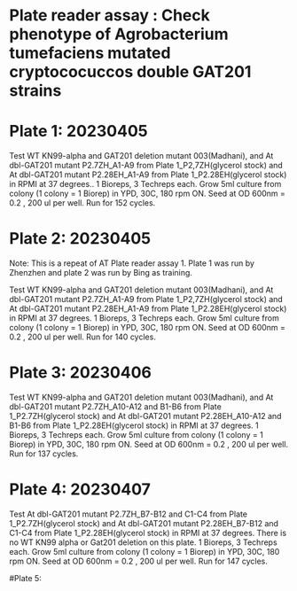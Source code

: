 # Plate reader assay : Check phenotype of Agrobacterium tumefaciens mutated cryptococuccos double GAT201 strains

# Plate 1: 20230405
Test WT KN99-alpha and GAT201 deletion mutant 003(Madhani), and At dbl-GAT201 mutant P2.7ZH_A1-A9 from Plate 1_P2,7ZH(glycerol stock) and At dbl-GAT201 mutant P2.28EH_A1-A9 from Plate 1_P2.28EH(glycerol stock) in RPMI at 37 degrees..
1 Bioreps, 3 Techreps each.
Grow 5ml culture from colony (1 colony = 1 Biorep) in YPD, 30C, 180 rpm ON.
Seed at OD 600nm = 0.2 , 200 ul per well.
Run for 152 cycles.

# Plate 2: 20230405
Note: This is a repeat of AT Plate reader assay 1. Plate 1 was run by Zhenzhen and plate 2 was run by Bing as training.

Test WT KN99-alpha and GAT201 deletion mutant 003(Madhani), and At dbl-GAT201 mutant P2.7ZH_A1-A9 from Plate 1_P2,7ZH(glycerol stock) and At dbl-GAT201 mutant P2.28EH_A1-A9 from Plate 1_P2.28EH(glycerol stock) in RPMI at 37 degrees.
1 Bioreps, 3 Techreps each.
Grow 5ml culture from colony (1 colony = 1 Biorep) in YPD, 30C, 180 rpm ON.
Seed at OD 600nm = 0.2 , 200 ul per well.
Run for 140 cycles.

# Plate 3: 20230406
Test WT KN99-alpha and GAT201 deletion mutant 003(Madhani), and At dbl-GAT201 mutant P2.7ZH_A10-A12 and B1-B6 from Plate 1_P2.7ZH(glycerol stock) and At dbl-GAT201 mutant P2.28EH_A10-A12 and B1-B6 from Plate 1_P2.28EH(glycerol stock) in RPMI at 37 degrees.
1 Bioreps, 3 Techreps each.
Grow 5ml culture from colony (1 colony = 1 Biorep) in YPD, 30C, 180 rpm ON.
Seed at OD 600nm = 0.2 , 200 ul per well.
Run for 137 cycles.

# Plate 4: 20230407
Test At dbl-GAT201 mutant P2.7ZH_B7-B12 and C1-C4 from Plate 1_P2.7ZH(glycerol stock) and At dbl-GAT201 mutant P2.28EH_B7-B12 and C1-C4 from Plate 1_P2.28EH(glycerol stock) in RPMI at 37 degrees.
There is no WT KN99 alpha or Gat201 deletion on this plate.
1 Bioreps, 3 Techreps each.
Grow 5ml culture from colony (1 colony = 1 Biorep) in YPD, 30C, 180 rpm ON.
Seed at OD 600nm = 0.2 , 200 ul per well.
Run for 147 cycles.

#Plate 5:


